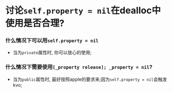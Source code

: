 讨论`self.property = nil`在dealloc中使用是否合理?
==============================================


### 什么情况下可以用`self.property = nil`

- 当为`private`属性时, 你可以放心的使用;


### 什么情况下需要使用`[_property release]; _property = nil`?

- 当为`public`属性时, 最好按照apple的要求来;因为`self.property = nil`会触发kvo;

